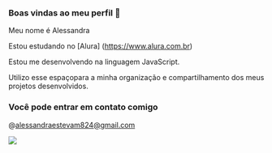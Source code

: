 ### Boas vindas ao meu perfil 💜

Meu nome é Alessandra


Estou estudando no [Alura] (https://www.alura.com.br)

Estou me desenvolvendo na linguagem JavaScript.

Utilizo esse espaçopara a minha organização e compartilhamento dos meus projetos desenvolvidos. 

### Você pode entrar em contato comigo 

@alessandraestevam824@gmail.com



![](https://media1.tenor.com/m/-RJfCWkdNbIAAAAC/elsa.gif)
